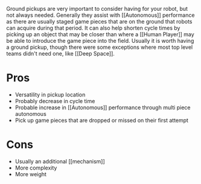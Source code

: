Ground pickups are very important to consider having for your robot, but not always needed. Generally they assist with [[Autonomous]] performance as there are usually staged game pieces that are on the ground that robots can acquire during that period. It can also help shorten cycle times by picking up an object that may be closer than where a [[Human Player]] may be able to introduce the game piece into the field. Usually it is worth having a ground pickup, though there were some exceptions where most top level teams didn't need one, like [[Deep Space]].

# Pros

- Versatility in pickup location
- Probably decrease in cycle time
- Probable increase in [[Autonomous]] performance through multi piece autonomous
- Pick up game pieces that are dropped or missed on their first attempt

# Cons

- Usually an additional [[mechanism]]
- More complexity
- More weight
